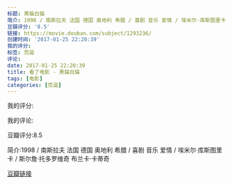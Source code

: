 ```yaml
---
标题: 黑猫白猫
简介: 1998 / 南斯拉夫 法国 德国 奥地利 希腊 / 喜剧 音乐 爱情 / 埃米尔·库斯图里卡 / 斯尔詹·托多罗维奇 布兰卡·卡蒂奇
豆瓣评分: '8.5'
链接: https://movie.douban.com/subject/1293236/
创建时间: '2017-01-25 22:20:39'
我的评分:
标签: 荒诞
评论:
date: 2017-01-25 22:20:39
title: 看了电影 - 黑猫白猫
tags: [电影]
categories: [荒诞]
---
```


我的评分:

我的评论:

豆瓣评分:8.5

简介:1998 / 南斯拉夫 法国 德国 奥地利 希腊 / 喜剧 音乐 爱情 / 埃米尔·库斯图里卡 / 斯尔詹·托多罗维奇 布兰卡·卡蒂奇

[豆瓣链接](https://movie.douban.com/subject/1293236/)

